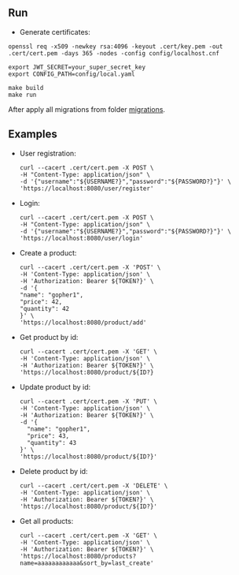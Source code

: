## Run

* Generate certificates:

```shell
openssl req -x509 -newkey rsa:4096 -keyout .cert/key.pem -out .cert/cert.pem -days 365 -nodes -config config/localhost.cnf
```


```shell
export JWT_SECRET=your_super_secret_key
export CONFIG_PATH=config/local.yaml

make build
make run
```

After apply all migrations from folder [migrations](migrations/).

## Examples

* User registration:
    ```shell
    curl --cacert .cert/cert.pem -X POST \
    -H "Content-Type: application/json" \
    -d '{"username":"${USERNAME?}","password":"${PASSWORD?}"}' \
    'https://localhost:8080/user/register'
    ```

* Login:
    ```shell
    curl --cacert .cert/cert.pem -X POST \
    -H "Content-Type: application/json" \
    -d '{"username":"${USERNAME?}","password":"${PASSWORD?}"}' \
    'https://localhost:8080/user/login'
    ```

* Create a product:
    ```shell
    curl --cacert .cert/cert.pem -X 'POST' \
    -H 'Content-Type: application/json' \
    -H 'Authorization: Bearer ${TOKEN?}' \
    -d '{
    "name": "gopher1",
    "price": 42,
    "quantity": 42
    }' \
    'https://localhost:8080/product/add'
    ```

* Get product by id:
    ```shell
    curl --cacert .cert/cert.pem -X 'GET' \
    -H 'Content-Type: application/json' \
    -H 'Authorization: Bearer ${TOKEN?}' \
    'https://localhost:8080/product/${ID?}
    ```

* Update product by id:
    ```shell
    curl --cacert .cert/cert.pem -X 'PUT' \
    -H 'Content-Type: application/json' \
    -H 'Authorization: Bearer ${TOKEN?}' \
    -d '{
      "name": "gopher1",
      "price": 43,
      "quantity": 43
    }' \
    'https://localhost:8080/product/${ID?}'
    ```
  
* Delete product by id:
    ```shell
    curl --cacert .cert/cert.pem -X 'DELETE' \
    -H 'Content-Type: application/json' \
    -H 'Authorization: Bearer ${TOKEN?}' \
    'https://localhost:8080/product/${ID?}'
    ```
  
* Get all products:
    ```shell
    curl --cacert .cert/cert.pem -X 'GET' \
    -H 'Content-Type: application/json' \
    -H 'Authorization: Bearer ${TOKEN?}' \
    'https://localhost:8080/products?name=aaaaaaaaaaaa&sort_by=last_create'
    ```
  
